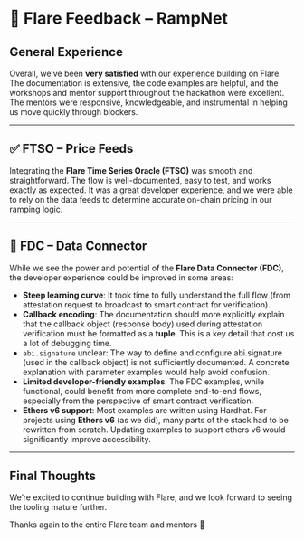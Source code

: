 # 🔁 Flare Feedback – RampNet

## General Experience

Overall, we’ve been **very satisfied** with our experience building on Flare.
The documentation is extensive, the code examples are helpful, and the workshops and mentor support throughout the hackathon were excellent. The mentors were responsive, knowledgeable, and instrumental in helping us move quickly through blockers.

---

## ✅ FTSO – Price Feeds

Integrating the **Flare Time Series Oracle (FTSO)** was smooth and straightforward.
The flow is well-documented, easy to test, and works exactly as expected. It was a great developer experience, and we were able to rely on the data feeds to determine accurate on-chain pricing in our ramping logic.

---

## 🧩 FDC – Data Connector

While we see the power and potential of the **Flare Data Connector (FDC)**, the developer experience could be improved in some areas:

* **Steep learning curve**: It took time to fully understand the full flow (from attestation request to broadcast to smart contract for verification).
* **Callback encoding**: The documentation should more explicitly explain that the callback object (response body) used during attestation verification must be formatted as a **tuple**. This is a key detail that cost us a lot of debugging time.
* `abi.signature` unclear: The way to define and configure abi.signature (used in the callback object) is not sufficiently documented. A concrete explanation with parameter examples would help avoid confusion.
* **Limited developer-friendly examples**: The FDC examples, while functional, could benefit from more complete end-to-end flows, especially from the perspective of smart contract verification.
* **Ethers v6 support**: Most examples are written using Hardhat. For projects using **Ethers v6** (as we did), many parts of the stack had to be rewritten from scratch. Updating examples to support ethers v6 would significantly improve accessibility.

---

## Final Thoughts

We’re excited to continue building with Flare, and we look forward to seeing the tooling mature further.  

Thanks again to the entire Flare team and mentors 🙌
